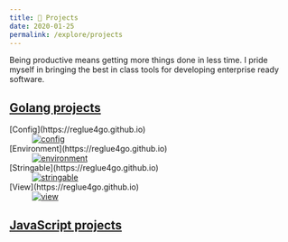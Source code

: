 ```yaml
---
title: 💼 Projects
date: 2020-01-25
permalink: /explore/projects
---
```


Being productive means getting more things done in less time. I pride myself in bringing the best in class tools for developing enterprise ready software.

## [Golang projects](https://reglue4go.github.io)

<dl>
  <dt>[Config](https://reglue4go.github.io)</dt>
  <dd>
	<a href="https://reglue4go.github.io/config/" target="_blank">
		<img src="{{ '/assets/img/reglue4goConfig.png' | relative_url }}" alt="config" />
	</a>
  </dd>

  <dt>[Environment](https://reglue4go.github.io)</dt>
  <dd>
	<a href="https://reglue4go.github.io/environment/" target="_blank">
		<img src="{{ '/assets/img/reglue4goEnvironment.png' | relative_url }}" alt="environment" />
	</a>
  </dd>

  <dt>[Stringable](https://reglue4go.github.io)</dt>
  <dd>
	<a href="https://reglue4go.github.io/stringable/" target="_blank">
		<img src="{{ '/assets/img/reglue4goStringable.png' | relative_url }}" alt="stringable" />
	</a>
  </dd>

  <dt>[View](https://reglue4go.github.io)</dt>
  <dd>
	<a href="https://reglue4go.github.io/view/" target="_blank">
		<img src="{{ '/assets/img/reglue4goView.png' | relative_url }}" alt="view" />
	</a>
  </dd>
</dl>

## [JavaScript projects](https://reglue4js.github.io)
